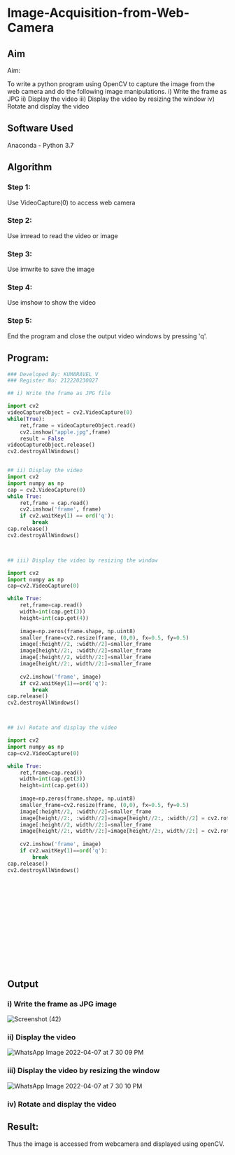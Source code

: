# Image-Acquisition-from-Web-Camera
## Aim
 
Aim:
 
To write a python program using OpenCV to capture the image from the web camera and do the following image manipulations.
i) Write the frame as JPG 
ii) Display the video 
iii) Display the video by resizing the window
iv) Rotate and display the video

## Software Used
Anaconda - Python 3.7
## Algorithm
### Step 1:
Use VideoCapture(0) to access web camera

### Step 2:
Use imread to read the video or image

### Step 3:
Use imwrite to save the image
### Step 4:
Use imshow to show the video

### Step 5:
End the program and close the output video windows by pressing 'q'.

## Program:
``` Python
### Developed By: KUMARAVEL V
### Register No: 212220230027

## i) Write the frame as JPG file

import cv2
videoCaptureObject = cv2.VideoCapture(0)
while(True):
    ret,frame = videoCaptureObject.read()
    cv2.imshow("apple.jpg",frame)
    result = False
videoCaptureObject.release()
cv2.destroyAllWindows()


## ii) Display the video
import cv2
import numpy as np
cap = cv2.VideoCapture(0)
while True:
    ret,frame = cap.read()
    cv2.imshow('frame', frame)
    if cv2.waitKey(1) == ord('q'):
        break
cap.release()
cv2.destroyAllWindows()



## iii) Display the video by resizing the window

import cv2
import numpy as np
cap=cv2.VideoCapture(0)

while True:
    ret,frame=cap.read()
    width=int(cap.get(3))
    height=int(cap.get(4))
    
    image=np.zeros(frame.shape, np.uint8)
    smaller_frame=cv2.resize(frame, (0,0), fx=0.5, fy=0.5)
    image[:height//2, :width//2]=smaller_frame
    image[height//2:, :width//2]=smaller_frame
    image[:height//2, width//2:]=smaller_frame
    image[height//2:, width//2:]=smaller_frame
    
    cv2.imshow('frame', image)
    if cv2.waitKey(1)==ord('q'):
        break
cap.release()
cv2.destroyAllWindows()



## iv) Rotate and display the video

import cv2
import numpy as np
cap=cv2.VideoCapture(0)

while True:
    ret,frame=cap.read()
    width=int(cap.get(3))
    height=int(cap.get(4))
    
    image=np.zeros(frame.shape, np.uint8)
    smaller_frame=cv2.resize(frame, (0,0), fx=0.5, fy=0.5)
    image[:height//2, :width//2]=smaller_frame
    image[height//2:, :width//2]=image[height//2:, :width//2] = cv2.rotate(smaller_frame,cv2.cv2.ROTATE_180)
    image[:height//2, width//2:]=smaller_frame
    image[height//2:, width//2:]=image[height//2:, width//2:] = cv2.rotate(smaller_frame,cv2.cv2.ROTATE_180)
    
    cv2.imshow('frame', image)
    if cv2.waitKey(1)==ord('q'):
        break
cap.release()
cv2.destroyAllWindows()

















```
## Output

### i) Write the frame as JPG image

![Screenshot (42)](https://user-images.githubusercontent.com/75235334/162357670-7ba6ff9d-907a-45c8-aa15-c1911682a551.png)

### ii) Display the video

![WhatsApp Image 2022-04-07 at 7 30 09 PM](https://user-images.githubusercontent.com/75235334/162357797-6cfcd245-75a2-4971-ba08-db9752a5dfe3.jpeg)


### iii) Display the video by resizing the window


![WhatsApp Image 2022-04-07 at 7 30 10 PM](https://user-images.githubusercontent.com/75235334/162357907-1ffd6a8c-07e0-4405-90a6-8ad5d66e7eed.jpeg)



### iv) Rotate and display the video






## Result:
Thus the image is accessed from webcamera and displayed using openCV.
